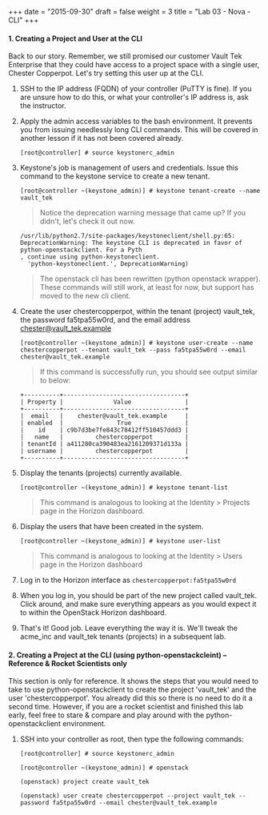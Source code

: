 
+++
date = "2015-09-30"
draft = false
weight = 3
title = "Lab 03 - Nova - CLI"
+++

#### 1. Creating a Project and User at the CLI

Back to our story. Remember, we still promised our customer Vault Tek Enterprise that they could have access to a project space with a single user, Chester Copperpot. Let's try setting this user up at the CLI.

1. SSH to the IP address (FQDN) of your controller (PuTTY is fine). If you are unsure how to do this, or what your controller's IP address is, ask the instructor.

2. Apply the admin access variables to the bash environment. It prevents you from issuing needlessly long CLI commands. This will be covered in another lesson if it has not been covered already.

    `[root@controller] # source keystonerc_admin`

3.  Keystone's job is management of users and credentials. Issue this command to the keystone service to create a new tenant.

    `[root@controller ~(keystone_admin)] # keystone tenant-create --name vault_tek`

    > Notice the deprecation warning message that came up? If you didn't, let's check it out now. 

    ```
    /usr/lib/python2.7/site-packages/keystoneclient/shell.py:65: DeprecationWarning: The keystone CLI is deprecated in favor of python-openstackclient. For a Pyth
    , continue using python-keystoneclient.
      'python-keystoneclient.', DeprecationWarning)
    ```

    > The openstack cli has been rewritten (python openstack wrapper).  These commands will still work, at least for now, but support has moved to the new cli client.

4. Create the user chestercopperpot, within the tenant (project) vault_tek, the password fa5tpa55w0rd, and the email address chester@vault_tek.example

    `[root@controller ~(keystone_admin)] # keystone user-create --name chestercopperpot --tenant vault_tek --pass fa5tpa55w0rd --email chester@vault_tek.example`

    > If this command is successfully run, you should see output similar to below:

    ``` 
    +----------+----------------------------------+
    | Property |              Value               |
    +----------+----------------------------------+
    |  email   |    chester@vault_tek.example     |
    | enabled  |               True               |
    |    id    | c9b7d3be7fe843c78412ff510457ddd3 |
    |   name   |         chestercopperpot         |
    | tenantId | a411280ca390483ea2161209371d133a |
    | username |         chestercopperpot         |
    +----------+----------------------------------+
    ```

5. Display the tenants (projects) currently available. 

    `[root@controller ~(keystone_admin)] # keystone tenant-list`

    > This command is analogous to looking at the Identity > Projects page in the Horizon dashboard.

6. Display the users that have been created in the system. 

    `[root@controller ~(keystone_admin)] # keystone user-list`
    
    > This command is analogous to looking at the Identity > Users page in the Horizon dashboard

7. Log in to the Horizon interface as `chestercopperpot:fa5tpa55w0rd`

8. When you log in, you should be part of the new project called vault_tek. Click around, and make sure everything appears as you would expect it to within the OpenStack Horizon dashboard.

9. That's it! Good job. Leave everything the way it is. We'll tweak the acme_inc and vault_tek tenants (projects) in a subsequent lab.

#### 2. Creating a Project at the CLI (using python-openstackcleint) – Reference & Rocket Scientists only

This section is only for reference. It shows the steps that you would need to take to use python-openstackclient to create the project 'vault_tek' and the user 'chestercopperpot'. You already did this so there is no need to do it a second time. However, if you are a rocket scientist and finished this lab early, feel free to stare & compare and play around with the python-openstackclient environment.

1. SSH into your controller as root, then type the following commands:

    `[root@controller] # source keystonerc_admin`

    `[root@controller ~(keystone_admin)] # openstack`

    `(openstack) project create vault_tek`

    `(openstack) user create chestercopperpot --project vault_tek --password fa5tpa55w0rd --email chester@vault_tek.example`

